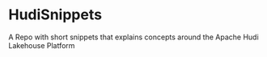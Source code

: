 # HudiSnippets
A Repo with short snippets that explains concepts around the Apache Hudi Lakehouse Platform
